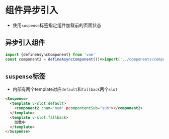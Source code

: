 # 组件异步引入

* 使用`suspense`标签指定组件加载前的页面状态

## 异步引入组件
```js
import {defineAsyncComponent} from 'vue'
const component2 = defineAsyncComponent(()=>import('../components/compontent2.vue'))
```
## `suspense`标签
* 内部有两个template对应`default`和`fallback`两个`slot`
```html
<Suspense>
  <template v-slot:default>
    <component2 :num="num" @compontentSub="sub"></component2>
  </template>
  <template v-slot:fallback>
    加载中
  </template>
</Suspense>
```